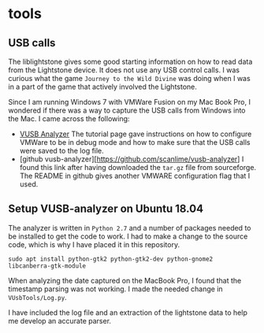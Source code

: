 # tools

## USB calls
The liblightstone gives some good starting information on how to read data
from the Lightstone device. It does not use any USB control calls. I was curious
what the game `Journey to the Wild Divine` was doing when I was in a part of the
game that actively involved the Lightstone.

Since I am running Windows 7 with VMWare Fusion on my Mac Book Pro, I wondered
if there was a way to capture the USB calls from Windows into the Mac. I came
across the following:

- [VUSB Analyzer](http://vusb-analyzer.sourceforge.net)
  The tutorial page gave instructions on how to configure VMWare to be in debug
  mode and how to make sure that the USB calls were saved to the log file.
- [github vusb-analyzer][https://github.com/scanlime/vusb-analyzer]
  I found this link after having downloaded the `tar.gz` file from sourceforge.
  The README in github gives another VMWARE configuration flag that I used.


## Setup VUSB-analyzer on Ubuntu 18.04

The analyzer is written in `Python 2.7` and a number of packages needed to be
installed to get the code to work. I had to make a change to the source code,
which is why I have placed it in this repository.

```
sudo apt install python-gtk2 python-gtk2-dev python-gnome2 libcanberra-gtk-module
```

When analyzing the date captured on the MacBook Pro, I found that the timestamp
parsing was not working. I made the needed change in `VUsbTools/Log.py`.

I have included the log file and an extraction of the lightstone data to help
me develop an accurate parser.
